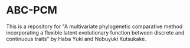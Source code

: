# ABC-PCM
This is a repository for "A multivariate phylogenetic comparative method incorporating a flexible latent evolutionary function between discrete and continuous traits" by Haba Yuki and Nobuyuki Kutsukake.
